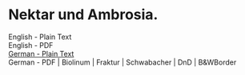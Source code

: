 # Nektar und Ambrosia.

English - Plain Text  
English - PDF  
[German - Plain Text](full-text-german.md)  
German - PDF | Biolinum | Fraktur | Schwabacher | DnD | B&WBorder  
